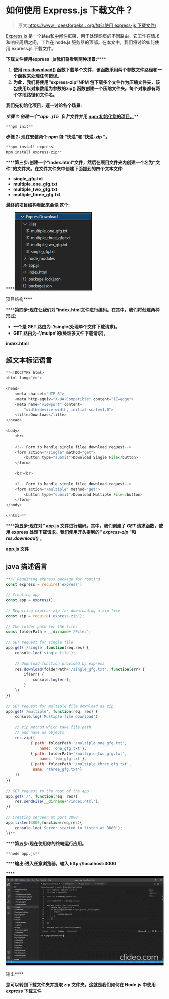# 如何使用 Express.js 下载文件？

> 原文:[https://www . geesforgeks . org/如何使用 express-js 下载文件/](https://www.geeksforgeeks.org/how-to-download-a-file-using-express-js/)

[Express.js](https://www.geeksforgeeks.org/introduction-to-express/) 是一个路由和[中间件](https://www.geeksforgeeks.org/working-of-express-js-middleware-and-its-benefits/)框架，用于处理网页的不同路由，它工作在请求和响应周期之间，工作在 node.js 服务器的顶部。在本文中，我们将讨论如何使用 express.js 下载文件。

**下载文件使用******express . js******我们将看到两种场景:******

1.  ****使用 [**res.download()**](https://www.geeksforgeeks.org/express-js-res-download-function/) 函数下载单个文件，该函数采用两个参数文件路径和一个函数来处理任何错误。****
2.  ****为此，我们将使用“**express-zip**”NPM 包下载多个文件作为压缩文件夹，该包使用以对象数组为参数的**zip()** 函数创建一个压缩文件夹。每个对象都有两个字段路径和文件名。****

******我们先初始化项目，逐一讨论各个场景:******

******步骤 1:** 创建一个“**app . j***T5【s】*”文件并用 [npm 初始化您的项目。](https://www.geeksforgeeks.org/node-js-npm-node-package-manager/)****

```js
**npm init**
```

******步骤 2:** 现在安装两个 *npm* 包:“**快递**”和“**快递-zip** ”。****

```js
**npm install express
npm install express-zip**
```

******第三步:**创建一个“**index.html**”文件，然后在项目文件夹内创建一个名为“**文件**”的文件夹。在文件文件夹中创建下面提到的四个文本文件:****

*   ****single_gfg.txt****
*   ****multiple_one_gfg.txt****
*   ****multiple_two_gfg.txt****
*   ****multiple_three_gfg.txt****

******最终的项目结构看起来会像** **这个:******

****![](img/10074f2dd936fffc273df803e09012b6.png)

项目结构**** 

******第四步:**现在让我们对“**index.html**文件进行编码。在其中，我们将创建两种形式:****

*   ****一个是 GET 路由为–’**/single**(处理单个文件下载请求)。****
*   ****GET 路由为–'**/mulp*****e***'的(处理多文件下载请求)。****

******index.html******

## ****超文本标记语言****

```js
**<!DOCTYPE html>
<html lang="en">

<head>
    <meta charset="UTF-8">
    <meta http-equiv="X-UA-Compatible" content="IE=edge">
    <meta name="viewport" content=
        "width=device-width, initial-scale=1.0">
    <title>Download</title>
</head>

<body>
    <br>

    <!-- Form to handle single filee download request-->
    <form action="/single" method="get">
        <button type="submit">Download Single File</button>
    </form>

    <br><br>

    <!-- Form to handle single filee download request-->
    <form action="/multiple" method="get">
        <button type="submit">Download Multiple File</button>
    </form>
</body>

</html>**
```

******第五步:**现在对“ **app.js** 文件进行编码。其中，我们创建了 *GET* 请求函数，使用 express 处理下载请求。我们使用开头提到的“ *express-zip* ”和 *res.download()* 。****

******app.js 文件******

## ****java 描述语言****

```js
**// Requiring express package for routing
const express = require('express')

// Creating app
const app = express();

// Requiring express-zip for downloading a zip file
const zip = require('express-zip');

// The folder path for the files
const folderPath = __dirname+'/Files';

// GET request for single file
app.get('/single',function(req,res) {
    console.log('single file');

    // Download function provided by express
    res.download(folderPath+'/single_gfg.txt', function(err) {
        if(err) {
            console.log(err);
        }
    })
})

// GET request for multiple file download as zip
app.get('/multiple', function(req, res) {
    console.log('Multiple file download')

    // zip method which take file path
    // and name as objects
    res.zip([
           { path: folderPath+'/multiple_one_gfg.txt',
               name: 'one_gfg.txt'},
           { path: folderPath+'/multiple_two_gfg.txt',
               name: 'two_gfg.txt'},
           { path: folderPath+'/multiple_three_gfg.txt',
            name: 'three_gfg.txt'}
    ])
})

// GET request to the root of the app
app.get('/', function(req, res){
    res.sendFile(__dirname+'/index.html');
})

// Creating serveer at port 3000
app.listen(3000,function(req,res){
    console.log('Server started to listen at 3000');
})**
```

******第五步:**现在使用你的终端运行应用。****

```js
**node app.js**
```

******输出:**进入任意浏览器，输入 **http://localhost:3000******

****![](img/3327b61fbf38752d85ed054fdcd41144.png)

输出**** 

****您可以转到下载文件夹并提取 zip 文件夹。这就是我们如何在 Node.js 中使用 *express* 下载文件****